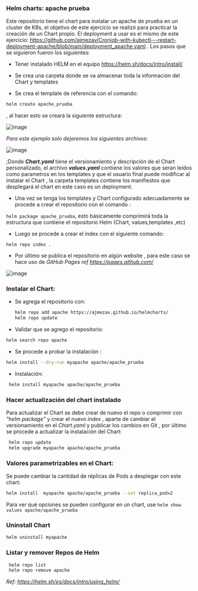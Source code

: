 ### Helm charts: apache prueba

Este repositorio tiene el chart para instalar un apache de prueba en un cluster de K8s, el objetivo de este ejercicio se realizó para practicar la creación de un Chart propio. El deployment a usar es el mismo de este ejercicio: https://github.com/ajmezav/Cronjob-with-kubectl---restart-deployment-apache/blob/main/deployment_apache.yaml . Los pasos que se siguieron fueron los siguientes:

 * Tener instalado HELM en el equipo https://helm.sh/docs/intro/install/
 
 * Se crea una carpeta donde se va almacenar toda la información del Chart y templates
 
 * Se crea el template de referencia con el comando: 
 
  ```bash
  helm create apache_prueba 
  ```
  , al hacer esto se creará la siguiente estructura: 


   ![image](https://user-images.githubusercontent.com/56460214/137990437-f85fa675-086a-4997-8982-5f231bd69491.png)

   _Para este ejemplo solo dejaremos los siguientes archivos:_

   ![image](https://user-images.githubusercontent.com/56460214/137990536-00d1ad70-ba77-4b4f-9ccf-ca9e8d9c0bdb.png)



  ;Donde ___Chart.yaml___ tiene el versionamiento y descripción de el Chart personalizado, el archivo ___values.yaml___ contiene los valores que seran leídos como parametros en  los templates y que el usuario final puede modificar al instalar el Chart , la carpeta templates contiene los manifiestos que desplegará el chart en este caso es un deployment.

* Una vez se tenga los templates y Chart configurado adecuadamente se procede a crear el repositorio con el comando : 
 
`helm package apache_prueba`, esto básicamente comprimirá toda la estructura que contiene el repositorio Helm (Chart, values,templates ,etc)

* Luego se procede a crear el index con el siguiente comando:

`helm repo index .`

* Por último se publica el repositorio en algún website , para este caso se hace uso de _GitHub Pages ref https://pages.github.com/_ 

![image](https://user-images.githubusercontent.com/56460214/137991145-cdf14975-f54b-4cd7-9f71-e949bd2e17c9.png)

### Instalar el Chart:

* Se agrega el repositorio con:

  ```bash
  helm repo add apache https://ajmezav.github.io/helmcharts/
  helm repo update
  ```
 
* Validar que se agrego el repositorio: 

 ```bash
 helm search repo apache
 ```

* Se procede a probar la instalación :

 ```bash
 helm install --dry-run myapache apache/apache_prueba
  ```

* Instalación:

```bash
 helm install myapache apache/apache_prueba
 ```

### Hacer actualización del chart instalado

Para actualizar el Chart se debe crear de nuevo el repo o comprimir con _"helm package"_ y crear el nuevo _index_ , aparte de cambiar el versionamiento en el _Chart.yaml_ y publicar los cambios en Git , por último se procede a actualizar la instalación del Chart:

```bash
 helm repo update
 helm upgrade myapache apache/apache_prueba
 ```

### Valores parametrizables en el Chart:

Se puede cambiar la cantidad de réplicas de Pods a desplegar con este chart:

```bash
helm install  myapache apache/apache_prueba --set replica_pod=2
```

Para ver qué opciones se pueden configurar en un chart, use `helm show values apache/apache_prueba`


### Uninstall Chart

```bash 
helm uninstall myapache
```

### Listar y remover Repos de Helm

```bash
 helm repo list
 helm repo remove apache
 ```

_Ref:_ _https://helm.sh/es/docs/intro/using_helm/_
